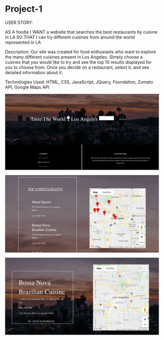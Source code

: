 # Project-1

USER STORY:

AS A foodie
I WANT a website that searches the best restaurants by cuisine in LA
SO THAT I can try different cuisines from around the world represented in LA

Description: Our site was created for food enthusiasts who want to explore the many different cuisines present in Los Angeles. Simply choose a cusines that you would like to try and see the top 10 results displayed for you to choose from. Once you decide on a restaurant, select it, and see detailed information about it.

Technologies Used: HTML, CSS, JavaScript, JQuery, Foundation, Zomato API, Google Maps API

![](./siteImages/mainpage.png)

![](./siteImages/secondpage.png)

![](./siteImages/thirdpage.png)
